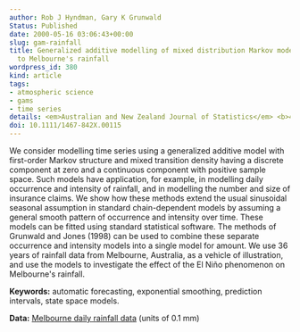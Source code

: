 ```yaml
---
author: Rob J Hyndman, Gary K Grunwald
Status: Published
date: 2000-05-16 03:06:43+00:00
slug: gam-rainfall
title: Generalized additive modelling of mixed distribution Markov models with application
  to Melbourne's rainfall
wordpress_id: 380
kind: article
tags:
- atmospheric science
- gams
- time series
details: <em>Australian and New Zealand Journal of Statistics</em> <b>42</b>(2), 145-158
doi: 10.1111/1467-842X.00115
---
```



We consider modelling time series using a generalized additive model with first-order Markov structure and mixed transition density having a discrete component at zero and a continuous component with positive sample space. Such models have application, for example, in modelling daily occurrence and intensity of rainfall, and in modelling the number and size of insurance claims. We show how these methods extend the usual sinusoidal seasonal assumption in standard chain-dependent models by assuming a general smooth pattern of occurrence and intensity over time. These models can be fitted using standard statistical software. The methods of Grunwald and Jones (1998) can be used to combine these separate occurrence and intensity models into a single model for amount. We use 36 years of rainfall data from Melbourne, Australia, as a vehicle of illustration, and use the models to investigate the effect of the El Niño phenomenon on Melbourne's rainfall.

**Keywords:** automatic forecasting, exponential smoothing, prediction intervals, state space models.

**Data:** [Melbourne daily rainfall data](https://robjhyndman.com/tsdldata/data/rainfall.dat) (units of 0.1 mm)
